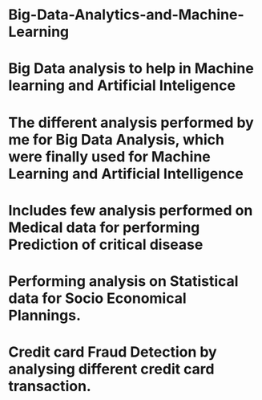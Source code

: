 # Big-Data-Analytics-and-Machine-Learning
# Big Data analysis to help in Machine learning and Artificial Inteligence 
# The different analysis performed by me for Big Data Analysis, which were finally used for Machine Learning and  Artificial Intelligence 
# Includes few analysis performed on Medical data for performing Prediction of critical disease
# Performing analysis on Statistical data for Socio Economical Plannings.
# Credit card Fraud Detection by analysing different credit card transaction.
